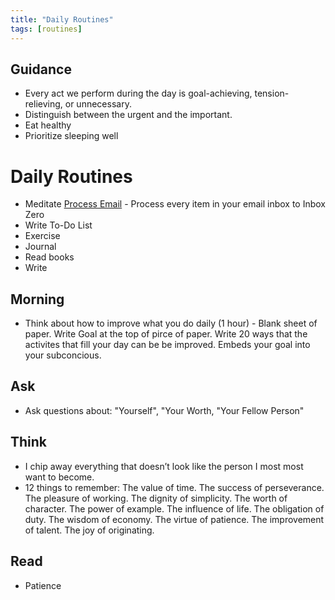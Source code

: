 ```yaml
---
title: "Daily Routines"
tags: [routines]
---
```


## Guidance
-   Every act we perform during the day is goal-achieving, tension-relieving, or unnecessary.
- Distinguish between the urgent and the important.
- Eat healthy
- Prioritize sleeping well

# Daily Routines
- Meditate
[Process Email](../processes/communications/process-email.md) - Process every item in your email inbox to Inbox Zero
- Write To-Do List
- Exercise
- Journal
- Read books
- Write

## Morning
- Think about how to improve what you do daily (1 hour) - Blank sheet of paper. Write Goal at the top of pirce of paper. Write 20 ways that the activites that fill your day can be be improved. Embeds your goal into your subconcious.  

## Ask
- Ask questions about: "Yourself", "Your Worth, "Your Fellow Person"

## Think
- I chip away everything that doesn’t look like the person I most most want to become.
- 12 things to remember: The value of time. The success of perseverance. The pleasure of working. The dignity of simplicity. The worth of character. The power of example. The influence of life. The obligation of duty. The wisdom of economy. The virtue of patience. The improvement of talent. The joy of originating.

## Read
- Patience
